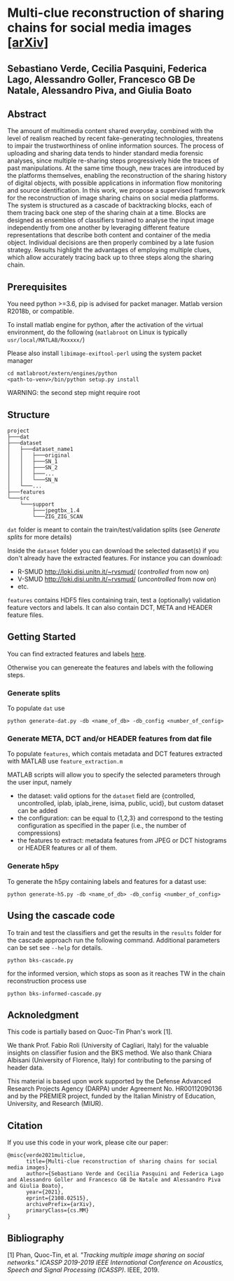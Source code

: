 # Multi-clue reconstruction of sharing chains for social media images [[arXiv]](http://arxiv.org/abs/2108.02515)

## Sebastiano Verde, Cecilia Pasquini, Federica Lago, Alessandro Goller, Francesco GB De Natale, Alessandro Piva, and Giulia Boato

## Abstract

The amount of multimedia content shared everyday, combined with the level of realism reached by recent fake-generating technologies, threatens to impair the trustworthiness of online information sources. The process of uploading and sharing data tends to hinder standard media forensic analyses, since multiple re-sharing steps progressively hide the traces of past manipulations. At the same time though, new traces are introduced by the platforms themselves, enabling the reconstruction of the sharing history of digital objects, with possible applications in information flow monitoring and source identification. In this work, we propose a supervised framework for the reconstruction of image sharing chains on social media platforms. The system is structured as a cascade of backtracking blocks, each of them tracing back one step of the sharing chain at a time. Blocks are designed as ensembles of classifiers trained to analyse the input image independently from one another by leveraging different feature representations that describe both content and container of the media object. Individual decisions are then properly combined by a late fusion strategy. Results highlight the advantages of employing multiple clues, which allow accurately tracing back up to three steps along the sharing chain.

## Prerequisites

You need python >=3.6, pip is advised for packet manager.
Matlab version R2018b, or compatible.

To install matlab engine for python, after the activation of the virtual environment, do the following (`matlabroot` on Linux is typically `usr/local/MATLAB/Rxxxxx/`)

Please also install `libimage-exiftool-perl` using the system packet manager

```
cd matlabroot/extern/engines/python
<path-to-venv>/bin/python setup.py install
```

WARNING: the second step might require root

## Structure

```
project
├───dat
├───dataset
│   ├───dataset_name1
│   │   ├───original
│   │   ├───SN_1
│   │   ├───SN_2
│   │   ├───...
│   │   └───SN_N
│   └───...
├───features
└───src
    └───support
        ├───jpegtbx_1.4
        └───ZIG_ZIG_SCAN

```

`dat` folder is meant to contain the train/test/validation splits (see _Generate splits_ for more details)

Inside the `dataset` folder you can download the selected dataset(s) if you don't already have the extracted features. For instance you can download:

- R-SMUD http://loki.disi.unitn.it/~rvsmud/ (_controlled_ from now on)
- V-SMUD http://loki.disi.unitn.it/~rvsmud/ (_uncontrolled_ from now on)
- etc.

`features` contains HDF5 files containing train, test a (optionally) validation feature vectors and labels.
It can also contain DCT, META and HEADER feature files.

## Getting Started

You can find extracted features and labels [here](https://drive.google.com/file/d/1t5gjDJdeFZeYvxR97NIKzWjGK3JNjy-G/view?usp=sharing).

Otherwise you can genereate the features and labels with the following steps.

### Generate splits

To populate `dat` use

```
python generate-dat.py -db <name_of_db> -db_config <number_of_config>

```

### Generate META, DCT and/or HEADER features from dat file

To populate `features`, which contais metadata and DCT features extracted with MATLAB use `feature_extraction.m`

MATLAB scripts will allow you to specify the selected parameters through the user input, namely

- the dataset: valid options for the `dataset` field are {controlled, uncontrolled, iplab, iplab_irene, isima, public, ucid}, but custom dataset can be added
- the configuration: can be equal to {1,2,3} and correspond to the testing configuration as specified in the paper (i.e., the number of compressions)
- the features to extract: metadata features from JPEG or DCT histograms or HEADER features or all of them.

### Generate h5py

To generate the h5py containing labels and features for a datast use:

```
python generate-h5.py -db <name_of_db> -db_config <number_of_config>

```

## Using the cascade code

To train and test the classifiers and get the results in the `results` folder for the cascade approach run the following command. Additional parameters can be set see `--help` for details.

```
python bks-cascade.py
```

for the informed version, which stops as soon as it reaches TW in the chain reconstruction process use

```
python bks-informed-cascade.py
```

## Acknoledgment

This code is partially based on Quoc-Tin Phan's work [1].

We thank Prof. Fabio Roli (University of Cagliari, Italy) for the valuable insights on classifier fusion and the BKS method. We also thank Chiara Albisani (University of Florence, Italy) for contributing to the parsing of header data.

This material is based upon work supported by the Defense Advanced Research Projects Agency (DARPA) under Agreement No. HR00112090136 and by the PREMIER project, funded by the Italian Ministry of Education, University, and Research (MIUR).

## Citation

If you use this code in your work, please cite our paper:

```
@misc{verde2021multiclue,
      title={Multi-clue reconstruction of sharing chains for social media images},
      author={Sebastiano Verde and Cecilia Pasquini and Federica Lago and Alessandro Goller and Francesco GB De Natale and Alessandro Piva and Giulia Boato},
      year={2021},
      eprint={2108.02515},
      archivePrefix={arXiv},
      primaryClass={cs.MM}
}
```

## Bibliography

[1] Phan, Quoc-Tin, et al. _"Tracking multiple image sharing on social networks." ICASSP 2019-2019 IEEE International Conference on Acoustics, Speech and Signal Processing (ICASSP)_. IEEE, 2019.
